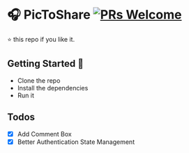 # 🎧 PicToShare [![PRs Welcome](https://img.shields.io/badge/PRs-welcome-brightgreen.svg?style=flat-square)](http://makeapullrequest.com) 

⭐️ this repo if you like it.

## Getting Started 🚀

- Clone the repo
- Install the dependencies
- Run it

## Todos

- [x] Add Comment Box
- [x] Better Authentication State Management
